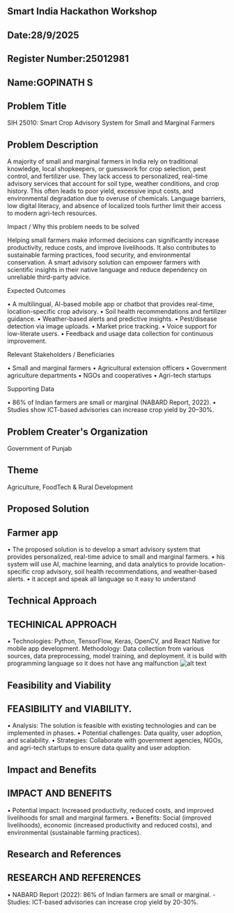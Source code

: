## Smart India Hackathon Workshop

## Date:28/9/2025

## Register Number:25012981

## Name:GOPINATH S

## Problem Title

SIH 25010: Smart Crop Advisory System for Small and Marginal Farmers


## Problem Description

A majority of small and marginal farmers in India rely on traditional knowledge, local shopkeepers, or guesswork for crop selection, pest control, and fertilizer use. They lack access to personalized, real-time advisory services that account for soil type, weather conditions, and crop history. This often leads to poor yield, excessive input costs, and environmental degradation due to overuse of chemicals. Language barriers, low digital literacy, and absence of localized tools further limit their access to modern agri-tech resources.

Impact / Why this problem needs to be solved

Helping small farmers make informed decisions can significantly increase productivity, reduce costs, and improve livelihoods. It also contributes to sustainable farming practices, food security, and environmental conservation. A smart advisory solution can empower farmers with scientific insights in their native language and reduce dependency on unreliable third-party advice.

Expected Outcomes

• A multilingual, AI-based mobile app or chatbot that provides real-time, location-specific crop advisory. • Soil health recommendations and fertilizer guidance. • Weather-based alerts and predictive insights. • Pest/disease detection via image uploads. • Market price tracking. • Voice support for low-literate users. • Feedback and usage data collection for continuous improvement.

Relevant Stakeholders / Beneficiaries

• Small and marginal farmers • Agricultural extension officers • Government agriculture departments • NGOs and cooperatives • Agri-tech startups

Supporting Data

• 86% of Indian farmers are small or marginal (NABARD Report, 2022). • Studies show ICT-based advisories can increase crop yield by 20–30%.

## Problem Creater's Organization
Government of Punjab

## Theme
Agriculture, FoodTech & Rural Development

## Proposed Solution

## Farmer app

• The proposed solution is to develop a smart advisory system that provides personalized, real-time advice to small and marginal farmers.
• his system will use AI, machine learning, and data analytics to provide location-specific crop advisory, soil health recommendations, and weather-based alerts.
• it accept and speak all language so it easy to understand
## Technical Approach

## TECHINICAL APPROACH

• Technologies: Python, TensorFlow, Keras, OpenCV, and React Native for mobile app development. Methodology: Data collection from various sources, data preprocessing, model training, and deployment. it is build with programming language so it does not have ang malfunction ![alt text](image-1.png)
## Feasibility and Viability
## FEASIBILITY and VIABILITY.
• Analysis: The solution is feasible with existing technologies and can be implemented in phases.
• Potential challenges: Data quality, user adoption, and scalability.
• Strategies: Collaborate with government agencies, NGOs, and agri-tech startups to ensure data quality and user adoption.
##  Impact and Benefits
## IMPACT AND BENEFITS
• Potential impact: Increased productivity, reduced costs, and improved livelihoods for small and marginal farmers.
• Benefits: Social (improved livelihoods), economic (increased productivity and reduced costs), and environmental (sustainable farming practices).
## Research and References
## RESEARCH AND REFERENCES
• NABARD Report (2022): 86% of Indian farmers are small or marginal. - Studies: ICT-based advisories can increase crop yield by 20-30%.
